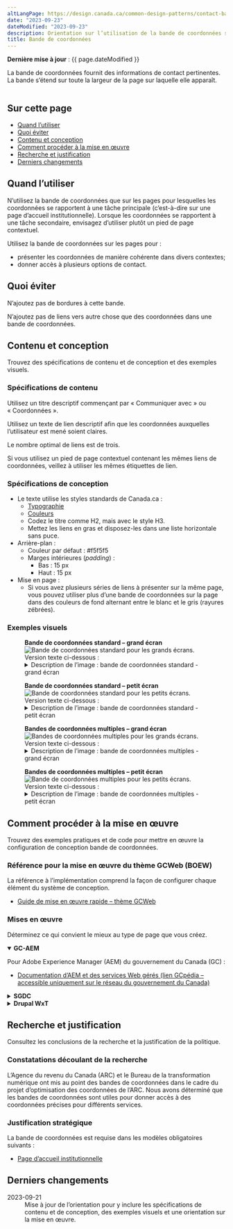 ```yaml
---
altLangPage: https://design.canada.ca/common-design-patterns/contact-band.html
date: "2023-09-23"
dateModified: "2023-09-23"
description: Orientation sur l’utilisation de la bande de coordonnées sur Canada.ca
title: Bande de coordonnées
---
```

<p><strong>Dernière mise à jour</strong>&nbsp;: {{ page.dateModified }}</p>
<p>La bande de coordonnées fournit des informations de contact pertinentes. La bande s’étend sur toute la largeur de la page sur laquelle elle apparaît.</p>
<div class="pattern-demo mrgn-tp-lg mrgn-bttm-xl"><img src="/images/contact-band-fr.png" class="img-responsive" alt="" /></div>
<section>
  <h2>Sur cette page</h2>
  <ul>
    <li><a href="#utiliser">Quand l’utiliser</a></li>
    <li><a href="#eviter">Quoi éviter</a></li>
    <li><a href="#contenu">Contenu et conception</a></li>
    <li><a href="#œuvre">Comment procéder à la mise en œuvre</a></li>
    <li><a href="#recherche">Recherche et justification</a></li>
    <li><a href="#changements">Derniers changements</a></li>
  </ul>
</section>
<section id="utiliser">
  <h2>Quand l’utiliser</h2>
  <p>N’utilisez la bande de coordonnées que sur les pages pour lesquelles les coordonnées se rapportent à une tâche principale (c’est-à-dire sur une page d’accueil institutionnelle). Lorsque les coordonnées se rapportent à une tâche secondaire, envisagez d’utiliser plutôt un pied de page contextuel.</p> 

<p>Utilisez la bande de coordonnées sur les pages pour&nbsp;:</p>
  <ul>
    <li>présenter les coordonnées de manière cohérente dans divers contextes;</li>
    <li>donner accès à plusieurs options de contact.</li>
  </ul>
</section>
<section id="eviter">
  <h2>Quoi éviter</h2>
  <p>N’ajoutez pas de bordures à cette bande.</p>
  <p>N’ajoutez pas de liens vers autre chose que des coordonnées dans une bande de coordonnées.</p>
</section>
<section id="contenu">
  <h2>Contenu et conception</h2>
  <p>Trouvez des spécifications de contenu et de conception et des exemples visuels.</p>
  <h3>Spécifications de contenu</h3>
  <p>Utilisez un titre descriptif commençant par &laquo;&nbsp;Communiquer avec&nbsp;&raquo; ou &laquo;&nbsp;Coordonnées&nbsp;&raquo;.</p>
  <p>Utilisez un texte de lien descriptif afin que les coordonnées auxquelles l’utilisateur est mené soient claires.</p>
  <p>Le nombre optimal de liens est de trois.</p>
  <p>Si vous utilisez un pied de page contextuel contenant les mêmes liens de coordonnées, veillez à utiliser les mêmes étiquettes de lien.</p>
  <h3>Spécifications de conception</h3>
  <ul>
    <li>Le texte utilise les styles standards de Canada.ca&nbsp;:
      <ul>
        <li><a href="/styles/typographie.html">Typographie</a></li>
        <li><a href="/styles/couleurs.html">Couleurs</a></li>
        <li>Codez le titre comme H2, mais avec le style H3.</li>
        <li>Mettez les liens en gras et disposez-les dans une liste horizontale sans puce.</li>
      </ul>
    </li>
    <li>Arrière-plan&nbsp;:
      <ul>
        <li>Couleur par défaut&nbsp;: #f5f5f5</li>
        <li>Marges intérieures (<i>padding</i>)&nbsp;:
          <ul>
            <li>Bas&nbsp;: 15&nbsp;px</li>
            <li>Haut&nbsp;: 15&nbsp;px</li>
          </ul>
        </li>
      </ul>
    </li>
    <li>Mise en page&nbsp;:
      <ul>
        <li>Si vous avez plusieurs séries de liens à présenter sur la même page, vous pouvez utiliser plus d’une bande de coordonnées sur la page dans des couleurs de fond alternant entre le blanc et le gris (rayures zébrées).</li>
      </ul>
    </li>
  </ul>
  <h3>Exemples visuels</h3>
  <div class="pattern-demo mrgn-tp-md mrgn-bttm-md">
    <figure class="mrgn-tp-md mrgn-bttm-lg">
      <figcaption><b>Bande de coordonnées standard – grand écran</b></figcaption>
      <img src="/images/contact-band-fr.png" class="img-responsive" alt="Bande de coordonnées standard pour les grands écrans. Version texte ci-dessous&nbsp;:" />
      <details>
        <summary class="wb-toggle" data-toggle='{"print":"on"}'>Description de l’image&nbsp;: bande de coordonnées standard - grand écran</summary>
        <p>Une bande grise horizontale avec le titre Coordonnées suivie de trois liens sur une seule rangée. Le premier lien est Communiquer avec [Institution]; les liens suivants sont des espaces réservés pour les tâches principales liées aux contacts.</p>
      </details>
    </figure>
  </div>
  <div class="pattern-demo mrgn-tp-md mrgn-bttm-md">
    <figure class="mrgn-tp-md mrgn-bttm-lg">
      <figcaption><b>Bande de coordonnées standard – petit écran</b></figcaption>
      <img src="/images/contact-band-sm-fr.png" class="img-responsive" alt="Bande de coordonnées standard pour les petits écrans. Version texte ci-dessous&nbsp;:" />
      <details>
        <summary class="wb-toggle" data-toggle='{"print":"on"}'>Description de l’image&nbsp;: bande de coordonnées standard - petit écran</summary>
        <p>Une seule colonne avec un ombrage gris clair en arrière-plan. Le titre Coordonnées est suivi de trois liens. Le premier lien est Communiquer avec [Institution]; les liens suivants sont des espaces réservés pour les tâches principales liées aux contacts.</p>
      </details>
    </figure>
  </div>
  <div class="pattern-demo mrgn-tp-md mrgn-bttm-md">
    <figure class="mrgn-tp-md mrgn-bttm-lg">
      <figcaption><b>Bandes de coordonnées multiples – grand écran</b></figcaption>
      <img src="/images/contact-band-multi-fr.png" class="img-responsive" alt="Bandes de coordonnées multiples pour les grands écrans. Version texte ci-dessous&nbsp;:" />
      <details>
        <summary class="wb-toggle" data-toggle='{"print":"on"}'>Description de l’image&nbsp;: bande de coordonnées multiples - grand écran</summary>
        <p>Une bande blanche horizontale avec le titre Coordonnées pour [sujet] suivi de six liens. Les liens sont présentés sur deux rangées avec trois liens par rangée.</p>
        <p>La bande blanche est suivie d’une bande grise horizontale avec le titre Coordonnées pour [sujet] suivi de six liens. Les liens sont présentés sur deux rangées avec trois liens par rangée.</p>
      </details>
    </figure>
  </div>
  <div class="pattern-demo mrgn-tp-md mrgn-bttm-md">
    <figure class="mrgn-tp-md mrgn-bttm-lg">
      <figcaption><b>Bandes de coordonnées multiples – petit écran</b></figcaption>
      <img src="/images/contact-band-multi-sm-fr.png" class="img-responsive" alt="Bande de coordonnées multiples pour les petits écrans. Version texte ci-dessous&nbsp;:" />
      <details>
        <summary class="wb-toggle" data-toggle='{"print":"on"}'>Description de l’image&nbsp;: bande de coordonnées multiples - petit écran</summary>
        <p>Une seule colonne avec un ombrage blanc contient le titre Coordonnées pour [sujet] suivi de six liens.</p>
        <p>Cette colonne est suivie d’une seule colonne avec un ombrage contenant le titre Coordonnées pour [sujet] suivi de six liens.</p>
      </details>
    </figure>
  </div>
</section>
<section id="œuvre">
  <h2>Comment procéder à la mise en œuvre</h2>
  <p>Trouvez des exemples pratiques et de code pour mettre en œuvre la configuration de conception bande de coordonnées.</p>
  <h3>Référence pour la mise en œuvre du thème GCWeb (BOEW)</h3>
  <p>La référence à l’implémentation comprend la façon de configurer chaque élément du système de conception.</p>
  <ul>
    <li><a href="https://wet-boew.github.io/GCWeb/docs/implementing-fr.html">Guide de mise en œuvre rapide – thème GCWeb</a></li>
  </ul>
  <h3>Mises en œuvre</h3>
  <p>Déterminez ce qui convient le mieux au type de page que vous créez.</p>
  <div class="row">
    <div class="col-md-8">
      <div class="wb-tabs mrgn-tp-lg">
        <div class="tabpanels">
          <details id="004" open="open">
            <summary><strong>GC-AEM</strong></summary>
            <p class="mrgn-tp-lg">Pour Adobe Experience Manager (AEM) du gouvernement du Canada (GC)&nbsp;:</p>
            <ul>
              <li><a href="https://www.gcpedia.gc.ca/wiki/Documentation_d%27AEM_sp%C3%A9cifique_au_GC_6.5">Documentation d’AEM et des services Web gérés (lien GCpédia – accessible uniquement sur le réseau du gouvernement du Canada)</a></li>
            </ul>
          </details>
          <details id="005">
            <summary><strong>SGDC</strong></summary>
            <p class="mrgn-tp-lg">Pour la Solution de gabarits à déploiement centralisé (SGDC)&nbsp;:</p>
            <ul>
              <li><a href="https://cenw-wscoe.github.io/sgdc-cdts/docs/index-fr.html">Documentation de la SGDC</a></li>
            </ul>
          </details>
          <details id="006">
            <summary><strong>Drupal WxT</strong></summary>
            <p class="mrgn-tp-lg">Pour Drupal WxT&nbsp;:</p>
            <ul>
              <li><a href="https://drupalwxt.github.io/">Documentation de Drupal WxT</a> (en anglais seulement)</li>
            </ul>
          </details>
        </div>
      </div>
    </div>
  </div>
</section>
<section id="recherche">
  <h2>Recherche et justification</h2>
  <p>Consultez les conclusions de la recherche et la justification de la politique.</p>
  <h3>Constatations découlant de la recherche</h3>
  <p>L’Agence du revenu du Canada (ARC) et le Bureau de la transformation numérique ont mis au point des bandes de coordonnées dans le cadre du projet d’optimisation des coordonnées de l’ARC. Nous avons déterminé que les bandes de coordonnées sont utiles pour donner accès à des coordonnées précises pour différents services.</p>
  <h3>Justification stratégique</h3>
  <p>La bande de coordonnées est requise dans les modèles obligatoires suivants&nbsp;:</p>
  <ul>
    <li><a href="/modeles-obligatoire/pages-profil-institutionnel.html">Page d’accueil institutionnelle</a></li>
  </ul>
</section>
<section id="changements">
  <h2>Derniers changements</h2>
  <dl class="dl-horizontal">
    <dt>
      <time datetime="2023-09-21" class="link-muted">2023-09-21</time>
    </dt>
    <dd>Mise à jour de l’orientation pour y inclure les spécifications de contenu et de conception, des exemples visuels et une orientation sur la mise en œuvre.</dd>
  </dl>
</section>
